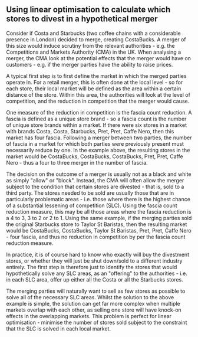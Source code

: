 
## Using linear optimisation to calculate which stores to divest in a hypothetical merger

Consider if Costa and Starbucks (two coffee chains with a considerable presence in London) decided to merge, creating CostaBucks. A merger of this size would induce scrutiny from the relevant authorities - e.g. the Competitions and Markets Authority (CMA) in the UK. When analysing a merger, the CMA look at the potential effects that the merger would have on customers - e.g. if the merger parties have the ability to raise prices.

A typical first step is to first define the market in which the merged parties operate in. For a retail merger, this is often done at the local level - so for each store, their local market will be defined as the area within a certain distance of the store. Within this area, the authorities will look at the level of competition, and the reduction in competition that the merger would cause.

One measure of the reduction in competition is the fascia count reduction. A fascia is defined as a unique store brand - so a fascia count is the number of unique store brands within a market. If there were six stores in a market with brands Costa, Costa, Starbucks, Pret, Pret, Caffe Nero, then this market has four fascia. Following a merger between two parties, the number of fascia in a market for which both parties were previously present must necessarily reduce by one. In the example above, the resulting stores in the market would be CostaBucks, CostaBucks, CostaBucks, Pret, Pret, Caffe Nero - thus a four to three merger in the number of fascia.

The decision on the outcome of a merger is usually not as a black and white as simply "allow" or "block". Instead, the CMA will often allow the merger subject to the condition that certain stores are divested - that is, sold to a third party. The stores needed to be sold are usually those that are in particularly problematic areas - i.e. those where there is the highest chance of a substantial lessening of competition (SLC). Using the fascia count reduction measure, this may be all those areas where the fascia reduction is a 4 to 3, 3 to 2 or 2 to 1. Using the same example, if the merging parties sold the original Starbucks store to Taylor St Baristas, then the resulting market would be CostaBucks, CostaBucks, Taylor St Baristas, Pret, Pret, Caffe Nero - four fascia, and thus no reduction in competition by per the fascia count reduction measure.

In practice, it is of course hard to know who exactly will buy the divestment stores, or whether they will just be shut down/sold to a different industry entirely. The first step is therefore just to identify the stores that would hypothetically solve any SLC areas, as an "offering" to the authorities - i.e. in each SLC area, offer up either all the Costa or all the Starbucks stores.

The merging parties will naturally want to sell as few stores as possible to solve all of the necessary SLC areas. Whilst the solution to the above example is simple, the solution can get far more complex when multiple markets overlap with each other, as selling one store will have knock-on effects in the overlapping markets. This problem is perfect for linear optimisation - minimise the number of stores sold subject to the constraint that the SLC is solved in each local market.

